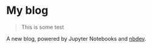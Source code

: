 # My blog
> This is some test


A new blog, powered by Jupyter Notebooks and [nbdev](https://nbdev.fast.ai/).
